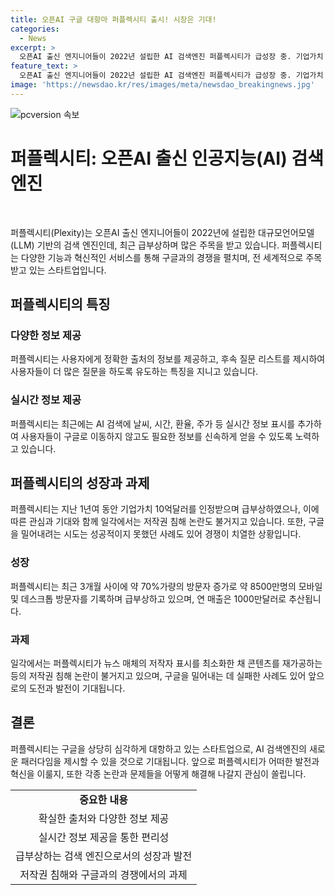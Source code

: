 ```yaml
---
title: 오픈AI 구글 대항마 퍼플렉시티 출시! 시장은 기대!
categories:
  - News
excerpt: >
  오픈AI 출신 엔지니어들이 2022년 설립한 AI 검색엔진 퍼플렉시티가 급성장 중. 기업가치 10억달러로 국내외 투자 유치하며, SK텔레콤과의 파트너십으로 한국 시장 진출 예정. 퍼플렉시티는 정보출처를 투명히 표시하고, 사용자의 후속질문에 대한 리스트를 제공하는 등 구글과의 경쟁을 펼치고 있음. 그러나 인터넷 검색 시장에서의 성공은 미지수이며, 저작권과 기능 개선 등에 대한 논란도 있음.퍼플렉시티의 성장과 미래에 관심이 쏠리고 있음.
feature_text: >
  오픈AI 출신 엔지니어들이 2022년 설립한 AI 검색엔진 퍼플렉시티가 급성장 중. 기업가치 10억달러로 국내외 투자 유치하며, SK텔레콤과의 파트너십으로 한국 시장 진출 예정. 퍼플렉시티는 정보출처를 투명히 표시하고, 사용자의 후속질문에 대한 리스트를 제공하는 등 구글과의 경쟁을 펼치고 있음. 그러나 인터넷 검색 시장에서의 성공은 미지수이며, 저작권과 기능 개선 등에 대한 논란도 있음.퍼플렉시티의 성장과 미래에 관심이 쏠리고 있음.
image: 'https://newsdao.kr/res/images/meta/newsdao_breakingnews.jpg'
---
```


<p><img src="https://newsdao.kr/res/images/meta/newsdao_breakingnews.jpg" alt="pcversion 속보" /></p>

<h1>퍼플렉시티: 오픈AI 출신 인공지능(AI) 검색엔진</h1>

<p data-ke-size="size16">&nbsp;</p>

<p>퍼플렉시티(Plexity)는 오픈AI 출신 엔지니어들이 2022년에 설립한 대규모언어모델(LLM) 기반의 검색 엔진인데, 최근 급부상하며 많은 주목을 받고 있습니다. 퍼플렉시티는 다양한 기능과 혁신적인 서비스를 통해 구글과의 경쟁을 펼치며, 전 세계적으로 주목받고 있는 스타트업입니다.</p>

<h2 data-ke-size="size26">퍼플렉시티의 특징</h2>

<h3>다양한 정보 제공</h3>

<p data-ke-size="size16">퍼플렉시티는 사용자에게 정확한 출처의 정보를 제공하고, 후속 질문 리스트를 제시하여 사용자들이 더 많은 질문을 하도록 유도하는 특징을 지니고 있습니다.</p>

<h3>실시간 정보 제공</h3>

<p data-ke-size="size16">퍼플렉시티는 최근에는 AI 검색에 날씨, 시간, 환율, 주가 등 실시간 정보 표시를 추가하여 사용자들이 구글로 이동하지 않고도 필요한 정보를 신속하게 얻을 수 있도록 노력하고 있습니다.</p>

<h2 data-ke-size="size26">퍼플렉시티의 성장과 과제</h2>

<p>퍼플렉시티는 지난 1년여 동안 기업가치 10억달러를 인정받으며 급부상하였으나, 이에 따른 관심과 기대와 함께 일각에서는 저작권 침해 논란도 불거지고 있습니다. 또한, 구글을 밀어내려는 시도는 성공적이지 못했던 사례도 있어 경쟁이 치열한 상황입니다.</p>

<h3>성장</h3>

<p data-ke-size="size16">퍼플렉시티는 최근 3개월 사이에 약 70%가량의 방문자 증가로 약 8500만명의 모바일 및 데스크톱 방문자를 기록하며 급부상하고 있으며, 연 매출은 1000만달러로 추산됩니다.</p>

<h3>과제</h3>

<p data-ke-size="size16">일각에서는 퍼플렉시티가 뉴스 매체의 저작자 표시를 최소화한 채 콘텐츠를 재가공하는 등의 저작권 침해 논란이 불거지고 있으며, 구글을 밀어내는 데 실패한 사례도 있어 앞으로의 도전과 발전이 기대됩니다.</p>

<h2 data-ke-size="size26">결론</h2>

<p>퍼플렉시티는 구글을 상당히 심각하게 대항하고 있는 스타트업으로, AI 검색엔진의 새로운 패러다임을 제시할 수 있을 것으로 기대됩니다. 앞으로 퍼플렉시티가 어떠한 발전과 혁신을 이룰지, 또한 각종 논란과 문제들을 어떻게 해결해 나갈지 관심이 쏠립니다.</p>

<table>
  <tr>
    <td style="text-align: center; height: 17px;"><b>중요한 내용</b></td>
  </tr>
  <tr>
    <td style="text-align: center; height: 17px;">확실한 출처와 다양한 정보 제공</td>
  </tr>
  <tr>
    <td style="text-align: center; height: 17px;">실시간 정보 제공을 통한 편리성</td>
  </tr>
  <tr>
    <td style="text-align: center; height: 17px;">급부상하는 검색 엔진으로서의 성장과 발전</td>
  </tr>
  <tr>
    <td style="text-align: center; height: 17px;">저작권 침해와 구글과의 경쟁에서의 과제</td>
  </tr>
</table>

<p data-ke-size="size16">&nbsp;</p>

